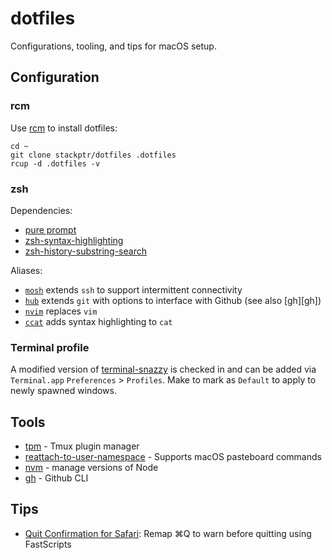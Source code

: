 # dotfiles

Configurations, tooling, and tips for macOS setup.

## Configuration

### rcm

Use [rcm][rcm] to install dotfiles:

```
cd ~
git clone stackptr/dotfiles .dotfiles
rcup -d .dotfiles -v
```

### zsh

Dependencies:
- [pure prompt][pure]
- [zsh-syntax-highlighting][zsh-highlight]
- [zsh-history-substring-search][zsh-search]

Aliases:
- [`mosh`][mosh] extends `ssh` to support intermittent connectivity
- [`hub`][hub] extends `git` with options to interface with Github (see also [gh][gh])
- [`nvim`][neovim] replaces `vim` 
- [`ccat`][ccat] adds syntax highlighting to `cat`

### Terminal profile

A modified version of [terminal-snazzy][snazzy] is checked in and can be added via `Terminal.app` `Preferences` > `Profiles`. Make to mark as `Default` to apply to newly spawned windows.

## Tools

- [tpm][tpm] - Tmux plugin manager
- [reattach-to-user-namespace][tmux-reattach] - Supports macOS pasteboard commands
- [nvm][nvm] - manage versions of Node
- [gh][gh-cli] - Github CLI

## Tips

- [Quit Confirmation for Safari][quit-safari]: Remap ⌘Q to warn before quitting using FastScripts

[rcm]: https://github.com/thoughtbot/rcm
[pure]: https://github.com/sindresorhus/pure
[zsh-highlight]: https://github.com/zsh-users/zsh-syntax-highlighting
[zsh-search]: https://github.com/zsh-users/zsh-history-substring-search
[mosh]: https://mosh.org
[hub]: https://hub.github.com
[gh-cli]: https://github.com/cli/cli
[neovim]: https://neovim.io
[ccat]: https://github.com/jingweno/ccat
[snazzy]: https://github.com/sindresorhus/terminal-snazzy
[tpm]: https://github.com/tmux-plugins/tpm
[tmux-reattach]: https://github.com/ChrisJohnsen/tmux-MacOSX-pasteboard
[nvm]: https://github.com/nvm-sh/nvm
[quit-safari]: https://daringfireball.net/2020/01/quit_confirmation_for_safari_on_macos
